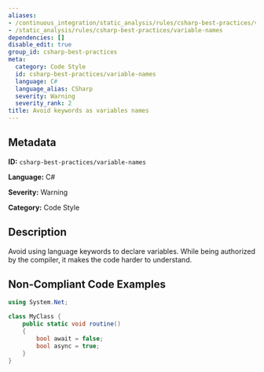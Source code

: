 ```yaml
---
aliases:
- /continuous_integration/static_analysis/rules/csharp-best-practices/variable-names
- /static_analysis/rules/csharp-best-practices/variable-names
dependencies: []
disable_edit: true
group_id: csharp-best-practices
meta:
  category: Code Style
  id: csharp-best-practices/variable-names
  language: C#
  language_alias: CSharp
  severity: Warning
  severity_rank: 2
title: Avoid keywords as variables names
---
```

<!--  SOURCED FROM https://github.com/DataDog/datadog-static-analyzer-rule-docs -->


## Metadata
**ID:** `csharp-best-practices/variable-names`

**Language:** C#

**Severity:** Warning

**Category:** Code Style

## Description
Avoid using language keywords to declare variables. While being authorized by the compiler, it makes the code harder to understand.

## Non-Compliant Code Examples
```csharp
using System.Net;

class MyClass {
    public static void routine()
    {
        bool await = false;
        bool async = true;
    }
}

```
